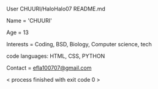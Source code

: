   User CHUURI/HaloHalo07 README.md

Name = 'CHUURI' <div>
Age = 13<div>

Interests = Coding, BSD, Biology, Computer science, tech<div>
code languages: HTML, CSS, PYTHON<div>

Contact = efla100707@gmail.com<div>
<div>
     < process finished with exit code 0 >
